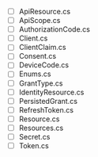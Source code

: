 ﻿- [ ] ApiResource.cs
- [ ] ApiScope.cs
- [ ] AuthorizationCode.cs
- [ ] Client.cs
- [ ] ClientClaim.cs
- [ ] Consent.cs
- [ ] DeviceCode.cs
- [ ] Enums.cs
- [ ] GrantType.cs
- [ ] IdentityResource.cs
- [ ] PersistedGrant.cs
- [ ] RefreshToken.cs
- [ ] Resource.cs
- [ ] Resources.cs
- [ ] Secret.cs
- [ ] Token.cs
